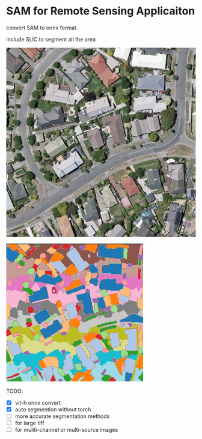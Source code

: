 # SAM for Remote Sensing Applicaiton

convert SAM to onnx format.

include SLIC to segment all the area

![DEMO](image/demo.jpg)


![result](image/readme/1750325211147.png)

TODO:

* [X] vit-h onnx convert
* [X] auto segmention without  torch
* [ ] more accurate segmentation methods
* [ ] for large tiff
* [ ] for muliti-channel or multi-source images
